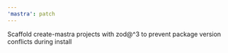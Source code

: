 ```yaml
---
'mastra': patch
---
```


Scaffold create-mastra projects with zod@^3 to prevent package version conflicts during install
